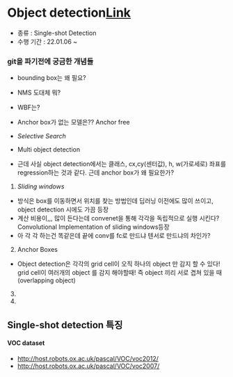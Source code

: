 # Object detection[Link](https://github.com/sgrvinod/a-PyTorch-Tutorial-to-Object-Detection)
- 종류 : Single-shot Detection
- 수행 기간 : 22.01.06 ~

### git을 파기전에 궁금한 개념들
- bounding box는 왜 필요?
- NMS 도대체 뭐?
- WBF는?
- Anchor box가 없는 모델은??  Anchor free
- *Selective Search* 
- Multi object detection 

- 근데 사실 object detection에서는 클래스, cx,cy(센터값), h, w(가로세로) 좌표를 regression하는 것과 같다. 근데 anchor box가 왜 필요한가?

1. *Sliding windows* 
- 방식은 box를 이동하면서 위치를 찾는 방법인데 딥러닝 이전에도 많이 쓰이고, object detection 시에도 가끔 등장
- 계산 비용이,,, 많이 든다는데 convenet을 통해 각각을 독립적으로 실행 시킨다? Convolutional Implementation of sliding windows등장
- 아 각 각 하는건 똑같은데 끝에 conv를 fc로 만드냐 텐서로 만드냐의 차인가?

2. Anchor Boxes
- Object detection은 각각의 grid cell이 오직 하나의 object 만 감지 할 수 있다! grid cell이 여러개의 object 를 감지 해야할때! 즉 object 끼리 서로 겹쳐 있을 때 (overlapping object)
3. 
4. 


## Single-shot detection 특징

#### VOC dataset
- http://host.robots.ox.ac.uk/pascal/VOC/voc2012/
- http://host.robots.ox.ac.uk/pascal/VOC/voc2007/
